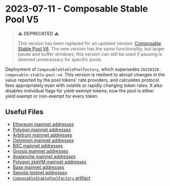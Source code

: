 # 2023-07-11 - Composable Stable Pool V5

> ⚠️ **DEPRECATED** ⚠️
>
> This version has been replaced for an updated version: [Composable Stable Pool V6](../../20240223-composable-stable-pool-v6). The new version has the same functionality, but larger pause and buffer windows; this version can still be used if pausing is deemed unnecessary for specific pools.

Deployment of `ComposableStablePoolFactory`, which supersedes `20230320-composable-stable-pool-v4`.
This version is resilient to abrupt changes in the value reported by the pool tokens' rate providers, and calculates
protocol fees appropriately even with volatile or rapidly changing token rates.
It also disables individual flags for yield-exempt tokens; now the pool is either yield exempt or non-exempt for every
token.

## Useful Files

- [Ethereum mainnet addresses](./output/mainnet.json)
- [Polygon mainnet addresses](./output/polygon.json)
- [Arbitrum mainnet addresses](./output/arbitrum.json)
- [Optimism mainnet addresses](./output/optimism.json)
- [BSC mainnet addresses](./output/bsc.json)
- [Gnosis mainnet addresses](./output/gnosis.json)
- [Avalanche mainnet addresses](./output/avalanche.json)
- [Polygon zkeVM mainnet addresses](./output/zkevm.json)
- [Base mainnet addresses](./output/base.json)
- [Sepolia testnet addresses](./output/sepolia.json)
- [`ComposableStablePoolFactory` artifact](./artifact/ComposableStablePoolFactory.json)
